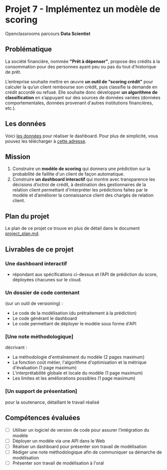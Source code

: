 # Projet 7 - Implémentez un modèle de scoring

Openclassrooms parcours **Data Scientist**

## Problématique

La société financière, nommée **"Prêt à dépenser"**, propose des crédits à la consommation pour des
personnes ayant peu ou pas du tout d'historique de prêt.

L’entreprise souhaite mettre en œuvre **un outil de “scoring crédit”** pour calculer la qu’un client
rembourse son crédit, puis classifie la demande en crédit accordé ou refusé. Elle souhaite donc
développer **un algorithme de classification** en s’appuyant sur des sources de données variées (données
comportementales, données provenant d'autres institutions financières, etc.).

## Les données

Voici [les données](https://www.kaggle.com/c/home-credit-default-risk/data) pour réaliser le
dashboard. Pour plus de simplicité, vous pouvez les télécharger à
[cette adresse](https://s3-eu-west-1.amazonaws.com/static.oc-static.com/prod/courses/files/Parcours_data_scientist/Projet+-+Impl%C3%A9menter+un+mod%C3%A8le+de+scoring/Projet+Mise+en+prod+-+home-credit-default-risk.zip).

## Mission

1. Construire un **modèle de scoring** qui donnera une prédiction sur la probabilité de faillite
   d'un client de façon automatique.
2. Construire **un dashboard interactif** qui montre avec transparence les décisions d’octroi de
   crédit, à destination des gestionnaires de la relation client permettant d'interpréter les
   prédictions faites par le modèle et d’améliorer la connaissance client des chargés de relation
   client.

## Plan du projet

Le plan de ce projet ce trouve en plus de détail dans le document
[project_plan.md](./project_plan.md).

## Livrables de ce projet

### Une dashboard interactif

- répondant aux spécifications ci-dessus et l’API de prédiction du score, déployées chacunes sur le
  cloud.

### Un dossier de code contenant

(sur un outil de versioning) :

- Le code de la modélisation (du prétraitement à la prédiction)
- Le code générant le dashboard
- Le code permettant de déployer le modèle sous forme d'API

### [Une note méthodologique]

décrivant :

- La méthodologie d'entraînement du modèle (2 pages maximum)
- La fonction coût métier, l'algorithme d'optimisation et la métrique d'évaluation (1 page maximum)
- L’interprétabilité globale et locale du modèle (1 page maximum)
- Les limites et les améliorations possibles (1 page maximum)

### [Un support de présentation]

pour la soutenance, détaillant le travail réalisé


## Compétences évaluées

- [ ] Utiliser un logiciel de version de code pour assurer l’intégration du modèle
- [ ] Déployer un modèle via une API dans le Web
- [ ] Réaliser un dashboard pour présenter son travail de modélisation
- [ ] Rédiger une note méthodologique afin de communiquer sa démarche de modélisation
- [ ] Présenter son travail de modélisation à l'oral
